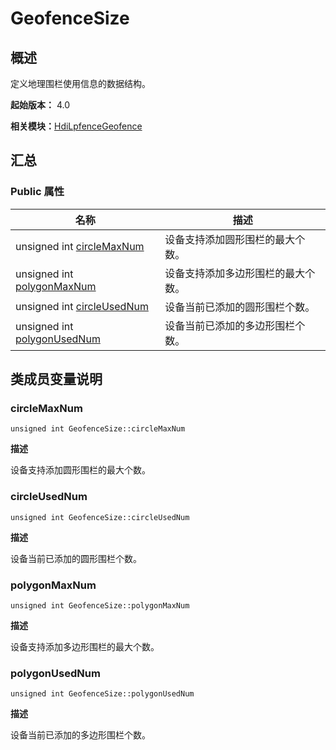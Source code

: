 # GeofenceSize


## 概述

定义地理围栏使用信息的数据结构。

**起始版本：** 4.0

**相关模块：**[HdiLpfenceGeofence](_hdi_lpfence_geofence.md)


## 汇总


### Public 属性

| 名称 | 描述 | 
| -------- | -------- |
| unsigned int [circleMaxNum](#circlemaxnum) | 设备支持添加圆形围栏的最大个数。 | 
| unsigned int [polygonMaxNum](#polygonmaxnum) | 设备支持添加多边形围栏的最大个数。 | 
| unsigned int [circleUsedNum](#circleusednum) | 设备当前已添加的圆形围栏个数。 | 
| unsigned int [polygonUsedNum](#polygonusednum) | 设备当前已添加的多边形围栏个数。 | 


## 类成员变量说明


### circleMaxNum

```
unsigned int GeofenceSize::circleMaxNum
```

**描述**

设备支持添加圆形围栏的最大个数。


### circleUsedNum

```
unsigned int GeofenceSize::circleUsedNum
```

**描述**

设备当前已添加的圆形围栏个数。


### polygonMaxNum

```
unsigned int GeofenceSize::polygonMaxNum
```

**描述**

设备支持添加多边形围栏的最大个数。


### polygonUsedNum

```
unsigned int GeofenceSize::polygonUsedNum
```

**描述**

设备当前已添加的多边形围栏个数。
